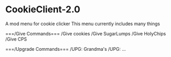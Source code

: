 # CookieClient-2.0
A mod menu for cookie clicker
This menu currently includes many things

===/Give Commands===
/Give cookies
/Give SugarLumps
/Give HolyChips
/Give CPS

===/Upgrade Commands===
/UPG: Grandma's
/UPG: ...
